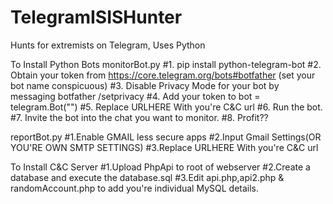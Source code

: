 # TelegramISISHunter
Hunts for extremists on Telegram, Uses Python

To Install Python Bots
  monitorBot.py
#1. pip install python-telegram-bot
#2. Obtain your token from https://core.telegram.org/bots#botfather (set your bot name conspicuous)
#3. Disable Privacy Mode for your bot by messaging botfather /setprivacy
#4. Add your token to bot = telegram.Bot("")
#5. Replace URLHERE With you're C&C url
#6. Run the bot.
#7. Invite the bot into the chat you want to monitor.
#8. Profit??
  
  reportBot.py
#1.Enable GMAIL less secure apps
#2.Input Gmail Settings(OR YOU'RE OWN SMTP SETTINGS)
#3.Replace URLHERE With you're C&C url

  To Install C&C Server
#1.Upload PhpApi to root of webserver
#2.Create a database and execute the database.sql
#3.Edit api.php,api2.php & randomAccount.php to add you're individual MySQL details.

